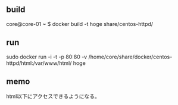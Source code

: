 
## build

core@core-01 ~ $ docker build -t hoge share/centos-httpd/

## run
sudo docker run -i -t -p 80:80 -v /home/core/share/docker/centos-httpd/html:/var/www/html/ hoge


## memo

html以下にアクセスできるようになる。
